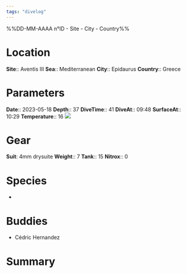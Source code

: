 ```yaml
---
tags: "divelog"
---
```

%%DD-MM-AAAA n°ID - Site - City - Country%%
# Location
**Site**:: Aventis III
**Sea**:: Mediterranean
**City**:: Epidaurus
**Country**:: Greece

# Parameters
**Date**:: 2023-05-18
**Depth**:: 37
**DiveTime**:: 41
**DiveAt**:: 09:48
**SurfaceAt**:: 10:29
**Temperature**:: 16
![](47F54FF0-FFF0-49BB-813A-41CA18FBACE2.jpeg)
# Gear
**Suit**: 4mm drysuite
**Weight**:: 7
**Tank**:: 15
**Nitrox**:: 0

# Species
- 

# Buddies 
- Cédric Hernandez

# Summary
